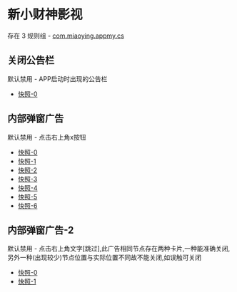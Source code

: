 # 新小财神影视

存在 3 规则组 - [com.miaoying.appmy.cs](/src/apps/com.miaoying.appmy.cs.ts)

## 关闭公告栏

默认禁用 - APP启动时出现的公告栏

- [快照-0](https://i.gkd.li/i/12522872)

## 内部弹窗广告

默认禁用 - 点击右上角x按钮

- [快照-0](https://i.gkd.li/i/12565637)
- [快照-1](https://i.gkd.li/i/12522881)
- [快照-2](https://i.gkd.li/i/12565480)
- [快照-3](https://i.gkd.li/i/12565507)
- [快照-4](https://i.gkd.li/i/12565475)
- [快照-5](https://i.gkd.li/i/12565510)
- [快照-6](https://i.gkd.li/i/12565522)

## 内部弹窗广告-2

默认禁用 - 点击右上角文字[跳过],此广告相同节点存在两种卡片,一种能准确关闭,另外一种(出现较少)节点位置与实际位置不同故不能关闭,如误触可关闭

- [快照-0](https://i.gkd.li/i/12565375)
- [快照-1](https://i.gkd.li/i/12565408)

